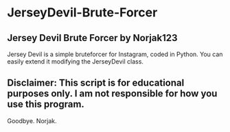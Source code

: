 # JerseyDevil-Brute-Forcer
Jersey Devil Brute Forcer
	by Norjak123
--
Jersey Devil is a simple bruteforcer for Instagram, coded in Python.
You can easily extend it modifying the JerseyDevil class.

Disclaimer: This script is for educational purposes only.
	I am not responsible for how you use this program.
--
Goodbye. Norjak.
